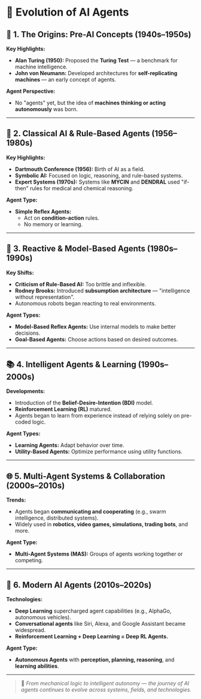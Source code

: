 # 🧠 Evolution of AI Agents

## 📜 1. The Origins: Pre-AI Concepts (1940s–1950s)
**Key Highlights:**
- **Alan Turing (1950):** Proposed the **Turing Test** — a benchmark for machine intelligence.
- **John von Neumann:** Developed architectures for **self-replicating machines** — an early concept of agents.

**Agent Perspective:**
- No "agents" yet, but the idea of **machines thinking or acting autonomously** was born.

---

## 🧠 2. Classical AI & Rule-Based Agents (1956–1980s)
**Key Highlights:**
- **Dartmouth Conference (1956):** Birth of AI as a field.
- **Symbolic AI:** Focused on logic, reasoning, and rule-based systems.
- **Expert Systems (1970s):** Systems like **MYCIN** and **DENDRAL** used "if-then" rules for medical and chemical reasoning.

**Agent Type:**
- **Simple Reflex Agents:**
  - Act on **condition-action** rules.
  - No memory or learning.

---

## 🔁 3. Reactive & Model-Based Agents (1980s–1990s)
**Key Shifts:**
- **Criticism of Rule-Based AI:** Too brittle and inflexible.
- **Rodney Brooks:** Introduced **subsumption architecture** — "intelligence without representation".
- Autonomous robots began reacting to real environments.

**Agent Types:**
- **Model-Based Reflex Agents:** Use internal models to make better decisions.
- **Goal-Based Agents:** Choose actions based on desired outcomes.

---

## 📚 4. Intelligent Agents & Learning (1990s–2000s)
**Developments:**
- Introduction of the **Belief-Desire-Intention (BDI)** model.
- **Reinforcement Learning (RL)** matured.
- Agents began to learn from experience instead of relying solely on pre-coded logic.

**Agent Types:**
- **Learning Agents:** Adapt behavior over time.
- **Utility-Based Agents:** Optimize performance using utility functions.

---

## 🌐 5. Multi-Agent Systems & Collaboration (2000s–2010s)
**Trends:**
- Agents began **communicating and cooperating** (e.g., swarm intelligence, distributed systems).
- Widely used in **robotics, video games, simulations, trading bots**, and more.

**Agent Type:**
- **Multi-Agent Systems (MAS):** Groups of agents working together or competing.

---

## 🤖 6. Modern AI Agents (2010s–2020s)
**Technologies:**
- **Deep Learning** supercharged agent capabilities (e.g., AlphaGo, autonomous vehicles).
- **Conversational agents** like Siri, Alexa, and Google Assistant became widespread.
- **Reinforcement Learning + Deep Learning = Deep RL Agents.**

**Agent Type:**
- **Autonomous Agents** with **perception, planning, reasoning**, and **learning abilities**.

---

> 📌 *From mechanical logic to intelligent autonomy — the journey of AI agents continues to evolve across systems, fields, and technologies.*
